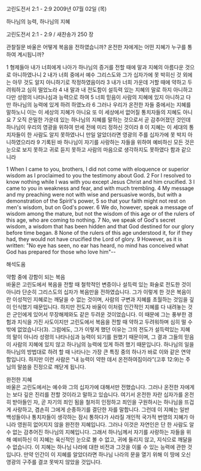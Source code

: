 고린도전서 2:1 - 2:9 
2009년 07월 02일 (목)

하나님의 능력, 하나님의 지혜



고린도전서 2:1 - 2:9 / 새찬송가 250 장


관찰질문
바울은 어떻게 복음을 전하였습니까?
온전한 자에게는 어떤 지혜가 누구를 통하여 계시됩니까?

1 형제들아 내가 너희에게 나아가 하나님의 증거를 전할 때에 말과 지혜의 아름다운 것으로 아니하였나니 
2 내가 너희 중에서 예수 그리스도와 그가 십자가에 못 박히신 것 외에는 아무 것도 알지 아니하기로 작정하였음이라 3 내가 너희 가운데 거할 때에 약하고 두려워하고 심히 떨었노라 4 내 말과 내 전도함이 설득력 있는 지혜의 말로 하지 아니하고 다만 성령의 나타나심과 능력으로 하여 5 너희 믿음이 사람의 지혜에 있지 아니하고 다만 하나님의 능력에 있게 하려 하였노라 6 그러나 우리가 온전한 자들 중에서는 지혜를 말하노니 이는 이 세상의 지혜가 아니요 또 이 세상에서 없어질 통치자들의 지혜도 아니요 7 오직 은밀한 가운데 있는 하나님의 지혜를 말하는 것으로서 곧 감추어졌던 것인데 하나님이 우리의 영광을 위하여 만세 전에 미리 정하신 것이라 
8 이 지혜는 이 세대의 통치자들이 한 사람도 알지 못하였나니 만일 알았더라면 영광의 주를 십자가에 못 박지 아니하였으리라 9 기록된 바 하나님이 자기를 사랑하는 자들을 위하여 예비하신 모든 것은 눈으로 보지 못하고 귀로 듣지 못하고 사람의 마음으로 생각하지도 못하였다 함과 같으니라  

1 When I came to you, brothers, I did not come with eloquence or superior wisdom as I proclaimed to you the testimony about God. 2 For I resolved to know nothing while I was with you except Jesus Christ and him crucified. 3 I came to you in weakness and fear, and with much trembling. 4 My message and my preaching were not with wise and persuasive words, but with a demonstration of the Spirit's power, 
5 so that your faith might not rest on men's wisdom, but on God's power. 6 We do, however, speak a message of wisdom among the mature, but not the wisdom of this age or of the rulers of this age, who are coming to nothing. 7 No, we speak of God's secret wisdom, a wisdom that has been hidden and that God destined for our glory before time began. 8 None of the rulers of this age understood it, for if they had, they would not have crucified the Lord of glory. 9 However, as it is written: "No eye has seen, no ear has heard, no mind has conceived what God has prepared for those who love him"--

해석도움





약함 중에 강함이 되는 복음  
바울은 고린도에서 복음을 전할 때 철학적인 변증이나 설득력 있는 화술로 전도한 것이 아니라 단순히 그리스도의 십자가 복음만을 전하였습니다. 그가 이렇게 한 것은 복음이란 이성적인 지혜로는 깨달을 수 없는 것이며, 사람의 구변과 지혜를 초월하는 것임을 깊이 인식했기 때문입니다. 하지만 전도자 바울이 이처럼 인간적인 지혜를 다 내려놓는 것은 군인에게 있어서 무장해제와도 같은 두려운 것이었습니다. 이 때문에 그는 풍부한 경험과 지식을 가진 사도이지만 고린도에서 복음을 전할 때 약하고 두려워하며 심히 떨 수밖에 없었습니다(3). 그럼에도, 그가 이렇게 했던 이유는 그의 전도가 설득력있는 지혜의 말이 아니라 성령의 나타나심과 능력이 되기를 원했기 때문이며, 그 결과 그들의 믿음이 사람의 지혜에 있지 않고 하나님의 능력에 있게 하려 했기 때문입니다. 하나님의 일을 하나님의 방법대로 하려 할 때 나타나는 가장 큰 특징 중의 하나가 바로 이와 같은 연약함입니다. 하지만 이런 사람은 “내 능력이 약한 데서 온전하여짐이라”(고후 12:9)는 주님의 말씀을 진정으로 깨닫게 됩니다.  

완전한 지혜  
바울은 고린도에서는 예수와 그의 십자가에 대해서만 전했습니다. 그러나 온전한 자에게는 보다 깊은 진리를 전할 것이라고 말하고 있습니다. 여기서 온전한 자란 십자가를 온전히 받아들인 자, 곧 자기의 죄인 됨을 철저히 인정하고 죄인을 구원하시는 하나님을 뜨겁게 사랑하고, 겸손히 그에게 순종하기를 결단한 자를 말합니다. 그런데 이 지혜는 일반 백성들이나 통치자들이 생각하는 잠시 통하다가 사라질 개인적 국가적 번영의 지혜가 아니라 영원히 없어지지 않을 완전한 지혜입니다. 그러나 이것은 자연인은 단 한 사람도 알 수 없는 감추어진 하나님의 지혜입니다. 그래서 하나님께서 자기를 사랑하는 자들을 위해 예비하신 이 지혜는 육신적인 눈으로 볼 수 없고, 귀에 들리지 않고, 지식으로 깨달을 수 없습니다. 이 지혜는 하나님 나라에 대한 비전과 그것을 이룰 수 있는 능력에 관한 것입니다. 만약 인간이 이 지혜를 알았더라면 하나님 나라의 문을 열기 위해 이 땅에 오신 영광의 구주를 결코 못박지 않았을 것입니다.